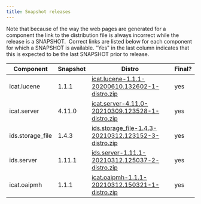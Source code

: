 ```yaml
---
title: Snapshot releases
---
```


Note that because of the way the web pages are generated for a component
the link to the distribution file is always incorrect while the release
is a SNAPSHOT.  Correct links are listed below for each component for
which a SNAPSHOT is available. "Yes" in the last column indicates that
this is expected to be the last SNAPSHOT prior to release.

| Component        | Snapshot | Distro                                                                                                                                                                                         | Final? |
| ---------------- | -------- | ---------------------------------------------------------------------------------------------------------------------------------------------------------------------------------------------- | ------ |
| icat.lucene      | 1.1.1    | [ icat.lucene-1.1.1-20200610.132602-1-distro.zip ](https://repo.icatproject.org/repo/org/icatproject/icat.lucene/1.1.1-SNAPSHOT/icat.lucene-1.1.1-20200610.132602-1-distro.zip)                | yes    |
| icat.server      | 4.11.0   | [ icat.server-4.11.0-20210309.123528-1-distro.zip ](https://repo.icatproject.org/repo/org/icatproject/icat.server/4.11.0-SNAPSHOT/icat.server-4.11.0-20210309.123528-1-distro.zip)             | yes    |
| ids.storage_file | 1.4.3    | [ ids.storage_file-1.4.3-20210312.123152-3-distro.zip ](https://repo.icatproject.org/repo/org/icatproject/ids.storage_file/1.4.3-SNAPSHOT/ids.storage_file-1.4.3-20210312.123152-3-distro.zip) | yes    |
| ids.server       | 1.11.1   | [ ids.server-1.11.1-20210312.125037-2-distro.zip ](https://repo.icatproject.org/repo/org/icatproject/ids.server/1.11.1-SNAPSHOT/ids.server-1.11.1-20210312.125037-2-distro.zip)                | yes    |
| icat.oaipmh      | 1.1.1    | [ icat.oaipmh-1.1.1-20210312.150321-1-distro.zip ](https://repo.icatproject.org/repo/org/icatproject/icat.oaipmh/1.1.1-SNAPSHOT/icat.oaipmh-1.1.1-20210312.150321-1-distro.zip)                | yes    |
